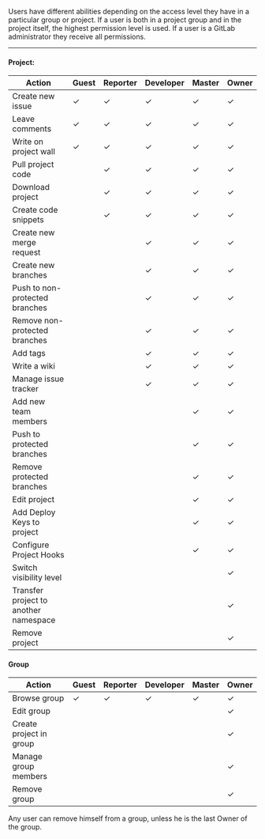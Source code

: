 Users have different abilities depending on the access level they have in a particular group or project.
If a user is both in a project group and in the project itself, the highest permission level is used.
If a user is a GitLab administrator they receive all permissions.

---

#### Project:


| Action| Guest | Reporter | Developer | Master | Owner|
|-------|-------|----------|-----------|--------|------|
|Create new issue|✓|✓|✓|✓|✓|
|Leave comments|✓|✓|✓|✓|✓|
|Write on project wall|✓|✓|✓|✓|✓|
|Pull project code| |✓|✓|✓|✓|
|Download project| |✓|✓|✓|✓|
|Create code snippets| |✓|✓|✓|✓|
|Create new merge request| ||✓|✓|✓|
|Create new branches| ||✓|✓|✓|
|Push to non-protected branches| ||✓|✓|✓|
|Remove non-protected branches| ||✓|✓|✓|
|Add tags| ||✓|✓|✓|
|Write a wiki| ||✓|✓|✓|
|Manage issue tracker| ||✓|✓|✓|
|Add new team members| |||✓|✓|
|Push to protected branches| |||✓|✓|
|Remove protected branches| |||✓|✓|
|Edit project| |||✓|✓|
|Add Deploy Keys to project| |||✓|✓|
|Configure Project Hooks| |||✓|✓|
|Switch visibility level| ||||✓|
|Transfer project to another namespace| ||||✓|
|Remove project| ||||✓|

#### Group

|Action|Guest|Reporter|Developer|Master|Owner|
|------|-----|--------|---------|------|-----|
|Browse group|✓|✓|✓|✓|✓|
|Edit group|||||✓|
|Create project in group|||||✓|
|Manage group members|||||✓|
|Remove group|||||✓|

Any user can remove himself from a group, unless he is the last Owner of the group.
